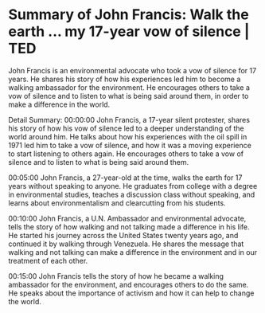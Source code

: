 # Summary of John Francis: Walk the earth ... my 17-year vow of silence | TED

John Francis is an environmental advocate who took a vow of silence for 17 years. He shares his story of how his experiences led him to become a walking ambassador for the environment. He encourages others to take a vow of silence and to listen to what is being said around them, in order to make a difference in the world.

Detail Summary: 
00:00:00
John Francis, a 17-year silent protester, shares his story of how his vow of silence led to a deeper understanding of the world around him. He talks about how his experiences with the oil spill in 1971 led him to take a vow of silence, and how it was a moving experience to start listening to others again. He encourages others to take a vow of silence and to listen to what is being said around them.

00:05:00
John Francis, a 27-year-old at the time, walks the earth for 17 years without speaking to anyone. He graduates from college with a degree in environmental studies, teaches a discussion class without speaking, and learns about environmentalism and clearcutting from his students.

00:10:00
John Francis, a U.N. Ambassador and environmental advocate, tells the story of how walking and not talking made a difference in his life. He started his journey across the United States twenty years ago, and continued it by walking through Venezuela. He shares the message that walking and not talking can make a difference in the environment and in our treatment of each other.

00:15:00
John Francis tells the story of how he became a walking ambassador for the environment, and encourages others to do the same. He speaks about the importance of activism and how it can help to change the world.

